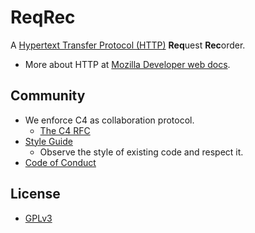# ReqRec

A [Hypertext Transfer Protocol (HTTP)](https://en.wikipedia.org/wiki/Hypertext_Transfer_Protocol) **Req**uest **Rec**order.
- More about HTTP at [Mozilla Developer web docs](https://developer.mozilla.org/en-US/docs/Web/HTTP).

## Community

- We enforce C4 as collaboration protocol.
  - [The C4 RFC](https://rfc.zeromq.org/spec:42/C4)
- [Style Guide](STYLE-GUIDE.md)
  - Observe the style of existing code and respect it.
- [Code of Conduct](CODE-OF-CONDUCT.md)

## License

- [GPLv3](LICENSE)
